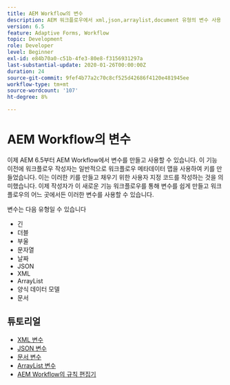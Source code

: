 ```yaml
---
title: AEM Workflow의 변수
description: AEM 워크플로우에서 xml,json,arraylist,document 유형의 변수 사용
version: 6.5
feature: Adaptive Forms, Workflow
topic: Development
role: Developer
level: Beginner
exl-id: e84b70a0-c51b-4fe3-80e8-f3156931297a
last-substantial-update: 2020-01-26T00:00:00Z
duration: 24
source-git-commit: 9fef4b77a2c70c8cf525d42686f4120e481945ee
workflow-type: tm+mt
source-wordcount: '107'
ht-degree: 8%

---
```


# AEM Workflow의 변수

이제 AEM 6.5부터 AEM Workflow에서 변수를 만들고 사용할 수 있습니다. 이 기능 이전에 워크플로우 작성자는 일반적으로 워크플로우 메타데이터 맵을 사용하여 키를 만들었습니다. 이는 이러한 키를 만들고 채우기 위한 사용자 지정 코드를 작성하는 것을 의미했습니다. 이제 작성자가 이 새로운 기능 워크플로우를 통해 변수를 쉽게 만들고 워크플로우의 어느 곳에서든 이러한 변수를 사용할 수 있습니다.

변수는 다음 유형일 수 있습니다

* 긴
* 더블
* 부울
* 문자열
* 날짜
* JSON
* XML
* ArrayList
* 양식 데이터 모델
* 문서

## 튜토리얼

* [XML 변수](part1.md)
* [JSON 변수](part2.md)
* [문서 변수](part3.md)
* [ArrayList 변수](part4.md)
* [AEM Workflow의 규칙 편집기](part5.md)
